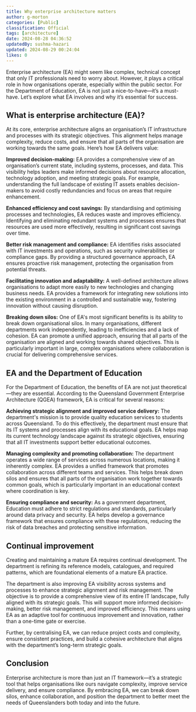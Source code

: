 ```yaml
---
title: Why enterprise architecture matters
author: g-morton
categories: [Public]
classification: Official
tags: [architecture]
date: 2024-08-28 04:36:52 
updatedBy: sushma-hazari
updated: 2024-08-29 00:24:04 
likes: 0
---
```


Enterprise architecture (EA) might seem like complex, technical concept that only IT professionals need to worry about. However, it plays a critical role in how organisations operate, especially within the public sector. For the Department of Education, EA is not just a nice-to-have—it’s a must-have. Let’s explore what EA involves and why it’s essential for success.

## What is enterprise architecture (EA)?
At its core, enterprise architecture aligns an organisation’s IT infrastructure and processes with its strategic objectives. This alignment helps manage complexity, reduce costs, and ensure that all parts of the organisation are working towards the same goals. Here’s how EA delivers value:

**Improved decision-making:** EA provides a comprehensive view of an organisation’s current state, including systems, processes, and data. This visibility helps leaders make informed decisions about resource allocation, technology adoption, and meeting strategic goals. For example, understanding the full landscape of existing IT assets enables decision-makers to avoid costly redundancies and focus on areas that require enhancement.

**Enhanced efficiency and cost savings:** By standardising and optimising processes and technologies, EA reduces waste and improves efficiency. Identifying and eliminating redundant systems and processes ensures that resources are used more effectively, resulting in significant cost savings over time.

**Better risk management and compliance:** EA identifies risks associated with IT investments and operations, such as security vulnerabilities or compliance gaps. By providing a structured governance approach, EA ensures proactive risk management, protecting the organisation from potential threats.

**Facilitating innovation and adaptability:** A well-defined architecture allows organisations to adapt more easily to new technologies and changing business needs. EA provides a framework for integrating new solutions into the existing environment in a controlled and sustainable way, fostering innovation without causing disruption.

**Breaking down silos:** One of EA's most significant benefits is its ability to break down organisational silos. In many organisations, different departments work independently, leading to inefficiencies and a lack of cohesion. EA can promote a unified approach, ensuring that all parts of the organisation are aligned and working towards shared objectives. This is particularly important in large, complex organisations where collaboration is crucial for delivering comprehensive services.

## EA and the Department of Education
For the Department of Education, the benefits of EA are not just theoretical—they are essential. According to the Queensland Government Enterprise Architecture (QGEA) framework, EA is critical for several reasons:

**Achieving strategic alignment and improved service delivery:** The department's mission is to provide quality education services to students across Queensland. To do this effectively, the department must ensure that its IT systems and processes align with its educational goals. EA helps map its current technology landscape against its strategic objectives, ensuring that all IT investments support better educational outcomes.

**Managing complexity and promoting collaboration:** The department operates a wide range of services across numerous locations, making it inherently complex. EA provides a unified framework that promotes collaboration across different teams and services. This helps break down silos and ensures that all parts of the organisation work together towards common goals, which is particularly important in an educational context where coordination is key.

**Ensuring compliance and security:** As a government department, Education must adhere to strict regulations and standards, particularly around data privacy and security. EA helps develop a governance framework that ensures compliance with these regulations, reducing the risk of data breaches and protecting sensitive information.

## Continual improvement
Creating and maintaining a mature EA requires continual development. The department is refining its reference models, catalogues, and required patterns, which are foundational elements of a mature EA practice.

The department is also improving EA visibility across systems and processes to enhance strategic alignment and risk management. The objective is to provide a comprehensive view of its entire IT landscape, fully aligned with its strategic goals. This will support more informed decision-making, better risk management, and improved efficiency.
This means using EA as an adaptive tool for continuous improvement and innovation, rather than a one-time gate or exercise.

Further, by centralising EA, we can reduce project costs and complexity, ensure consistent practices, and build a cohesive architecture that aligns with the department’s long-term strategic goals.

## Conclusion
Enterprise architecture is more than just an IT framework—it’s a strategic tool that helps organisations like ours navigate complexity, improve service delivery, and ensure compliance. By embracing EA, we can break down silos, enhance collaboration, and position the department to better meet the needs of Queenslanders both today and into the future.
